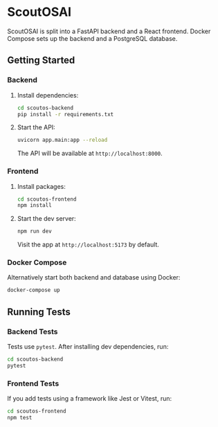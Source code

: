 <!-- @format -->

# ScoutOSAI

ScoutOSAI is split into a FastAPI backend and a React frontend. Docker Compose sets up the backend and a PostgreSQL database.

## Getting Started

### Backend

1. Install dependencies:
   ```bash
   cd scoutos-backend
   pip install -r requirements.txt
   ```
2. Start the API:
   ```bash
   uvicorn app.main:app --reload
   ```
   The API will be available at `http://localhost:8000`.

### Frontend

1. Install packages:
   ```bash
   cd scoutos-frontend
   npm install
   ```
2. Start the dev server:
   ```bash
   npm run dev
   ```
   Visit the app at `http://localhost:5173` by default.

### Docker Compose

Alternatively start both backend and database using Docker:

```bash
docker-compose up
```

## Running Tests

### Backend Tests

Tests use `pytest`. After installing dev dependencies, run:

```bash
cd scoutos-backend
pytest
```

### Frontend Tests

If you add tests using a framework like Jest or Vitest, run:

```bash
cd scoutos-frontend
npm test
```
